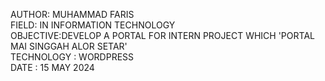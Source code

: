 AUTHOR: MUHAMMAD FARIS<br>FIELD: IN INFORMATION TECHNOLOGY<br>OBJECTIVE:DEVELOP A PORTAL FOR  INTERN PROJECT WHICH 'PORTAL MAI SINGGAH ALOR SETAR'<br>TECHNOLOGY : WORDPRESS<br>DATE : 15 MAY 2024
